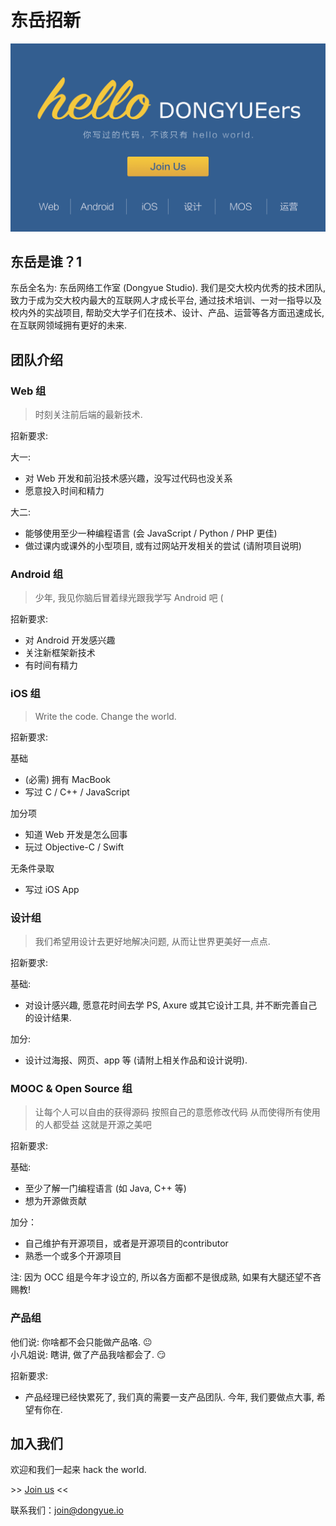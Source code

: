 # 东岳招新

[![poster](images/poster2.png)](http://tongqu.me/act/9936)

## 东岳是谁？1

东岳全名为: 东岳网络工作室 (Dongyue Studio). 我们是交大校内优秀的技术团队, 致力于成为交大校内最大的互联网人才成长平台, 通过技术培训、一对一指导以及校内外的实战项目, 帮助交大学子们在技术、设计、产品、运营等各方面迅速成长, 在互联网领域拥有更好的未来.

## 团队介绍

### Web 组

> 时刻关注前后端的最新技术.

招新要求:

大一:

- 对 Web 开发和前沿技术感兴趣，没写过代码也没关系
- 愿意投入时间和精力

大二:

- 能够使用至少一种编程语言 (会 JavaScript / Python / PHP 更佳)
- 做过课内或课外的小型项目, 或有过网站开发相关的尝试 (请附项目说明)

### Android 组

> 少年, 我见你脑后冒着绿光跟我学写 Android 吧 (

招新要求:

- 对 Android 开发感兴趣
- 关注新框架新技术
- 有时间有精力

### iOS 组

> Write the code. Change the world.

招新要求:

基础

- (必需) 拥有 MacBook  
- 写过 C / C++ / JavaScript

加分项

- 知道 Web 开发是怎么回事
- 玩过 Objective-C / Swift

无条件录取

- 写过 iOS App


### 设计组

> 我们希望用设计去更好地解决问题, 从而让世界更美好一点点.

招新要求:

基础:

- 对设计感兴趣, 愿意花时间去学 PS, Axure 或其它设计工具, 并不断完善自己的设计结果.

加分:

- 设计过海报、网页、app 等 (请附上相关作品和设计说明).

### MOOC & Open Source 组

> 让每个人可以自由的获得源码
按照自己的意愿修改代码
从而使得所有使用的人都受益
这就是开源之美吧

招新要求:

基础:

- 至少了解一门编程语言 (如 Java, C++ 等)
- 想为开源做贡献

加分：

- 自己维护有开源项目，或者是开源项目的contributor  
- 熟悉一个或多个开源项目

注: 因为 OCC 组是今年才设立的, 所以各方面都不是很成熟, 如果有大腿还望不吝赐教!

### 产品组

他们说: 你啥都不会只能做产品咯. :neutral_face:  
小凡姐说: 瞎讲, 做了产品我啥都会了. :smirk:

招新要求:

- 产品经理已经快累死了, 我们真的需要一支产品团队. 今年, 我们要做点大事, 希望有你在.

## 加入我们

欢迎和我们一起来 hack the world.

\>\> [Join us](http://tongqu.me/act/9936) <<

联系我们：join@dongyue.io
